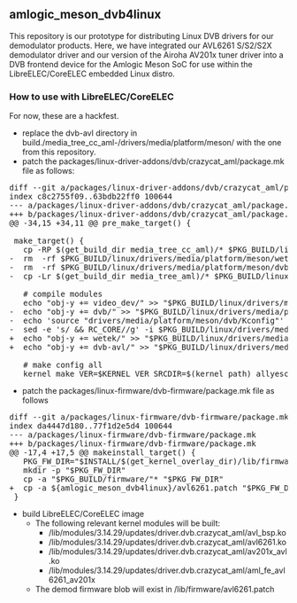 ## amlogic_meson_dvb4linux
This repository is our prototype for distributing Linux DVB drivers for our demodulator products.  Here, we have integrated our AVL6261 S/S2/S2X demodulator driver and our version of the Airoha AV201x tuner driver into a DVB frontend device for the Amlogic Meson SoC for use within the LibreELEC/CoreELEC embedded Linux distro.

### How to use with LibreELEC/CoreELEC
For now, these are a hackfest.
* replace the dvb-avl directory in build.<target>/media_tree_cc_aml-<hash>/drivers/media/platform/meson/ with the one from this repository.
* patch the packages/linux-driver-addons/dvb/crazycat_aml/package.mk file as follows:
<pre>
diff --git a/packages/linux-driver-addons/dvb/crazycat_aml/package.mk b/packages/linux-driver-addons/dvb/crazycat_aml/package.mk
index c8c2755f09..63bdb22ff0 100644
--- a/packages/linux-driver-addons/dvb/crazycat_aml/package.mk
+++ b/packages/linux-driver-addons/dvb/crazycat_aml/package.mk
@@ -34,15 +34,11 @@ pre_make_target() {
 
 make_target() {
   cp -RP $(get_build_dir media_tree_cc_aml)/* $PKG_BUILD/linux
-  rm  -rf $PKG_BUILD/linux/drivers/media/platform/meson/wetek
-  rm  -rf $PKG_BUILD/linux/drivers/media/platform/meson/dvb-avl
-  cp -Lr $(get_build_dir media_tree_aml)/* $PKG_BUILD/linux
 
   # compile modules
   echo "obj-y += video_dev/" >> "$PKG_BUILD/linux/drivers/media/platform/meson/Makefile"
-  echo "obj-y += dvb/" >> "$PKG_BUILD/linux/drivers/media/platform/meson/Makefile"
-  echo 'source "drivers/media/platform/meson/dvb/Kconfig"' >>  "$PKG_BUILD/linux/drivers/media/platform/Kconfig"
-  sed -e 's/ && RC_CORE//g' -i $PKG_BUILD/linux/drivers/media/usb/dvb-usb/Kconfig
+  echo "obj-y += wetek/" >> "$PKG_BUILD/linux/drivers/media/platform/meson/Makefile"
+  echo "obj-y += dvb-avl/" >> "$PKG_BUILD/linux/drivers/media/platform/meson/Makefile"
 
   # make config all
   kernel_make VER=$KERNEL_VER SRCDIR=$(kernel_path) allyesconfig
</pre>
* patch the packages/linux-firmware/dvb-firmware/package.mk file as follows
<pre>
diff --git a/packages/linux-firmware/dvb-firmware/package.mk b/packages/linux-firmware/dvb-firmware/package.mk
index da4447d180..77f1d2e5d4 100644
--- a/packages/linux-firmware/dvb-firmware/package.mk
+++ b/packages/linux-firmware/dvb-firmware/package.mk
@@ -17,4 +17,5 @@ makeinstall_target() {
   PKG_FW_DIR="$INSTALL/$(get_kernel_overlay_dir)/lib/firmware"
   mkdir -p "$PKG_FW_DIR"
   cp -a "$PKG_BUILD/firmware/"* "$PKG_FW_DIR"
+  cp -a ${amlogic_meson_dvb4linux}/avl6261.patch "$PKG_FW_DIR"
 }
</pre>
* build LibreELEC/CoreELEC image
  * The following relevant kernel modules will be built:
    * /lib/modules/3.14.29/updates/driver.dvb.crazycat_aml/avl_bsp.ko
    * /lib/modules/3.14.29/updates/driver.dvb.crazycat_aml/avl6261.ko
    * /lib/modules/3.14.29/updates/driver.dvb.crazycat_aml/av201x_avl.ko
    * /lib/modules/3.14.29/updates/driver.dvb.crazycat_aml/aml_fe_avl6261_av201x
  * The demod firmware blob will exist in /lib/firmware/avl6261.patch
